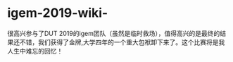 # igem-2019-wiki-
很高兴参与了DUT 2019的igem团队（虽然是临时救场），值得高兴的是最终的结果还不错，我们获得了金牌,大学四年的一个重大包袱卸下来了。这个比赛将是我人生中难忘的回忆！
